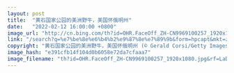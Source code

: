 ```yaml
---
layout: post
title:  "黄石国家公园的美洲野牛，美国怀俄明州"
date:   "2022-02-12 16:00:00 +0800"
image_url: "http://cn.bing.com/th?id=OHR.FaceOff_ZH-CN9969100257_1920x1080.jpg&rf=LaDigue_1920x1080.jpg&pid=hp"
link: "/search?q=%e7%be%8e%e6%b4%b2%e9%87%8e%e7%89%9b&form=hpcapt&mkt=zh-cn"
copyright: "黄石国家公园的美洲野牛，美国怀俄明州 (© Gerald Corsi/Getty Images)"
image_hash: "e391cfb14f104d0b6058e72da7cfaaa7"
image_filename: "th?id=OHR.FaceOff_ZH-CN9969100257_1920x1080.jpg&rf=LaDigue_1920x1080.jpg&pid=hp"
---
```

